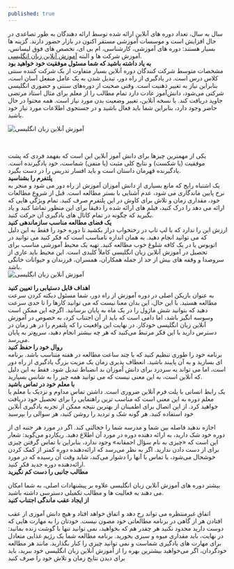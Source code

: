 ```yaml
---
published: true
---
```

سال به سال، تعداد دوره های آنلاین ارائه شده توسط ارائه دهندگان به طور تصاعدی در حال افزایش است و موسسات آموزشی مستقر اکنون در بازار حضور دارند. گزینه ها بسیار هستند: دوره های آموزشی، کارشناسی، ام بی ای، تخصص های فوق لیسانس، آموزش شرکت ها و البته [آموزش آنلاین زبان انگلیسی](https://www.mortezajavid.com/articles/%D8%A2%D9%85%D9%88%D8%B2%D8%B4-%D8%A2%D9%86%D9%84%D8%A7%DB%8C%D9%86-%D8%B2%D8%A8%D8%A7%D9%86-%D8%A7%D9%86%DA%AF%D9%84%DB%8C%D8%B3%DB%8C/).<br>
**به یاد داشته باشید که شما مسئول موفقیت خود خواهید بود**<br>
مشخصات متوسط شرکت کنندگان دوره آنلاین بسیار متفاوت از یک شرکت کننده سنتی کلاس درس است. در یادگیری از راه دور، تبدیل شدن به یک عامل منفعل آسان است، بنابراین نیاز به تغییر ذهنیت است.
وقتی صحبت از دوره‌های سنتی و حضوری انگلیسی شرکتی می‌شود، دانش‌آموز عادت دارد تمام مطالب را از معلم برای مثال استاد مرتضی جاوید دریافت کند. با نسخه آنلاین، تغییر وضعیت بدن مورد نیاز است. همه محتوا در حال حاضر وجود دارد، بنابراین شما باید فعال باشید و در جستجوی اطلاعات مورد نیاز خود باشید.<br>

 ![آموزش آنلاین زبان انگلیسی]({{site.baseurl}}/https://www.mortezajavid.com/wp-content/uploads/2021/08/pic10.jpg)
 
 <br>

 
یکی از مهمترین چیزها برای دانش آموز آنلاین این است که بفهمد فردی که پشت موفقیت (یا شکست) و نتایج کلی مثبت (یا منفی) شماست، خود یادگیرنده است. یادگیرنده قهرمان داستان است و باید افسار تدریس را در دست بگیرد.<br>
**پلتفرم را بشناسید**<br>
یک اشتباه رایج که مانع بسیاری از دانش آموزان آموزش از راه دور می شود و منجر به نرخ پایین ماندگاری می شود، عدم آشنایی با بستر مطالعه است.
قبل از شروع مطالعات خود، مقداری زمان و تلاش برای کاوش در این پلتفرم صرف کنید. تمام ویژگی هایی که ارائه می دهد را درک کنید، فیلم های ارائه شده را دقیقاً برای این منظور تماشا کنید و یاد بگیرید که چگونه در تمام کانال های یادگیری آن حرکت کنید.<br>
**یک فضای مطالعه مناسب سازماندهی کنید**<br>
ارزش این را ندارد که با لپ تاپ در رختخواب دراز بکشید تا دوره خود را فقط به این دلیل که می توانید انجام دهید. به همان اندازه نامناسب است که فکر کنید می توانید در اتوبوس یا در یک کافه شلوغ خوب مطالعه کنید. تهیه یک محیط آموزشی مناسب برای تحصیل در آموزش آنلاین زبان انگلیسی کاملاً کلیدی است. این محیط باید عاری از سروصدا و وقفه های بیش از حد از جمله همکاران، همسران، فرزندان و حیوانات خانگی باشد.<br>
![آموزش آنلاین زبان انگلیسی]({{site.baseurl}}/https://www.mortezajavid.com/wp-content/uploads/2021/08/pic11.png)
<br>
 
**اهداف قابل دستیابی را تعیین کنید**<br>
به عنوان بازیکن اصلی در دوره آموزش از راه دور، شما مسئول دیکته کردن سرعت مطالعه هستید. با این حال، این بدان معنا نیست که می توانید کارها را تا حدی سرعت دهید که بتوانید شش ماژول را در یک ماه به پایان برسانید. اگرچه این ممکن است وسوسه انگیز باشد، اما دامی است که باید از آن اجتناب کرد، به خصوص در آموزش آنلاین زبان انگلیسی خودکار.
در نهایت این واقعیت را که پلتفرم را در هر زمان در دسترس دارید با این فکر مرتبط می‌کنید که هر چه بیشتر انجام دهید، سریع‌تر به پایان می‌رسد.<br>
**روال خود را حفظ کنید**<br>
برنامه خود را طوری تنظیم کنید که با چند ساعت مطالعه در هفته متناسب باشد. برنامه ای بسازید و به آن پایبند باشید. انعطاف پذیری زمان یک مزیت بزرگ یادگیری از راه دور است، اما می تواند به سردرد برای دانش آموزان بد انضباط تبدیل شود. فقط به این دلیل که آنلاین است، به این معنی نیست که می توانید همه چیز را به شانس بسپارید.<br>
**با معلم خود در تماس باشید**<br>
یک رابط انسانی با پلت فرم آنلاین ضروری است. داشتن تماس مداوم و نزدیک با معلم یا معلم دوره به این معنی است که مناسب ترین راهنمایی را برای تحصیل خود دریافت خواهید کرد. از این اتصال برای اطمینان از بهترین نتیجه ممکن از تجربه یادگیری آنلاین خود استفاده کنید.
هر گونه شک و تردید را روشن کنید، هر سوالی را بپرسید

اجازه ندهید فاصله بین شما و مدرسه شما را خجالتی کند. اگر در مورد هر جنبه ای از دوره خود شک دارید، به ارائه دهنده دوره در مورد آن اطلاع دهید. ریکاردو می‌گوید: شعار این است که «چیزی به نام سؤال احمقانه» وجود ندارد، بنابراین با تماس گرفتن چیزی برای از دست دادن ندارید. اگر به نظر می‌رسد که ارائه‌دهنده دوره کمتر از کمک کردن خوشحال می‌شود، یا تماس با آنها را دشوار می‌کند، شاید وقت آن رسیده که در مورد ارائه‌دهنده دوره جدید فکر کنید.<br>
**مطالب جانبی را دست کم نگیرید**<br>

بیشتر دوره های آموزش آنلاین زبان انگلیسی علاوه بر پیشنهادات اصلی، به شما امکان می دهند به فعالیت ها و مطالب تکمیلی دسترسی داشته باشید.<br>
**از ایجاد عقب ماندگی اجتناب کنید**<br>

اتفاق غیرمنتظره می تواند رخ دهد و اتفاق خواهد افتاد و هیچ دانش آموزی از عقب افتادن هر از گاهی در برنامه مطالعاتی خود مصون نیست.
خودتان را به مهارت هایی که دوست دارید محدود نکنید
هر چقدر هم که بخواهید، نمی توانید تنها با گوشت زنده بمانید: در نهایت، باید مقداری میوه و سبزی بخورید. برنامه مطالعه شما یک رژیم غذایی متعادل برای مهارت های یادگیری شماست و نمی توانید چیزی را کنار بگذارید.
مانند هر مطالعه خودگردان، اگر می‌خواهید بیشترین بهره را از آموزش آنلاین زبان انگلیسی خود ببرید، باید برای دیدن نتایج زمان و تلاش خود را صرف کنید
